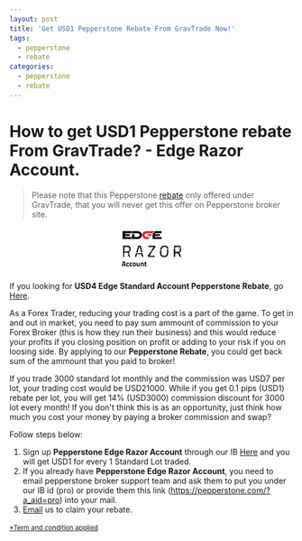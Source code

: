 ```yaml
---
layout: post
title: 'Get USD1 Pepperstone Rebate From GravTrade Now!'
tags:
  - pepperstone
  - rebate
categories:
  - pepperstone
  - rebate
---
```

# How to get USD1 Pepperstone rebate From GravTrade? - Edge Razor Account.
> Please note that this Pepperstone [rebate](http://www.gravtrade.com/bonus-and-rebates/ "rebate") only offered under GravTrade, that you will never get this offer on Pepperstone broker site.

<div align="center">
<img alt="Pepperstone Rebate" src="/static/img/general-image/pepperstone-edge-razor-account.PNG" title="Pepperstone Rebate">
</div>

If you looking for **USD4 Edge Standard Account Pepperstone Rebate**, go [Here](http://www.gravtrade.com/pepperstone/rebate/2016/09/18/pepperstone-rebate-edge-standard.html "Edge Standard Account Pepperstone Rebate").

As a Forex Trader, reducing your trading cost is a part of the game. To get in and out in market, you need to pay sum ammount of commission to your Forex Broker (this is how they run their business) and this would reduce your profits if you closing position on profit or adding to your risk if you on loosing side. By applying to our **Pepperstone Rebate**, you could get back sum of the ammount that you paid to broker!

If you trade 3000 standard lot monthly and the commission was USD7 per lot, your trading cost would be USD21000. While if you get 0.1 pips (USD1) rebate per lot, you will get 14% (USD3000) commission discount for 3000 lot every month! If you don't think this is as an opportunity, just think how much you cost your money by paying a broker commission and swap?

Follow steps below:

1. Sign up **Pepperstone Edge Razor Account** through our IB [Here](https://pepperstone.com/?a_aid=pro "Here") and you will get USD1 for every 1 Standard Lot traded.
2. If you already have **Pepperstone Edge Razor Account**, you need to email pepperstone broker support team and ask them to put you under our IB id (pro) or provide them this link (https://pepperstone.com/?a_aid=pro) into your mail.
3. [Email](http://www.gravtrade.com/contact "Email") us to claim your rebate.

<small>[*Term and condition applied](http://www.gravtrade.com/term-and-condition/ "Term and condition applied")</small>
